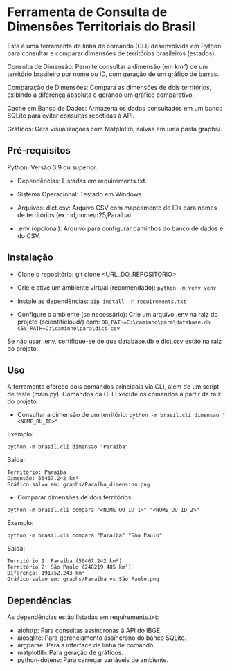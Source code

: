 # Ferramenta de Consulta de Dimensões Territoriais do Brasil
Esta é uma ferramenta de linha de comando (CLI) desenvolvida em Python para consultar e comparar dimensões de territórios brasileiros (estados). 

Consulta de Dimensão: Permite consultar a dimensão (em km²) de um território brasileiro por nome ou ID, com geração de um gráfico de barras.

Comparação de Dimensões: Compara as dimensões de dois territórios, exibindo a diferença absoluta e gerando um gráfico comparativo.

Cache em Banco de Dados: Armazena os dados consultados em um banco SQLite para evitar consultas repetidas à API.

Gráficos: Gera visualizações com Matplotlib, salvas em uma pasta graphs/.

## Pré-requisitos

Python: Versão 3.9 ou superior.
* Dependências: Listadas em requirements.txt.

* Sistema Operacional: Testado em Windows

* Arquivos:
dict.csv: Arquivo CSV com mapeamento de IDs para nomes de territórios (ex.: id,nome\n25,Paraíba).

* .env (opcional): Arquivo para configurar caminhos do banco de dados e do CSV.



## Instalação

* Clone o repositório:
git clone <URL_DO_REPOSITORIO>



* Crie e ative um ambiente virtual (recomendado):
```python -m venv venv```



* Instale as dependências:
```pip install -r requirements.txt```


* Configure o ambiente (se necessário): Crie um arquivo .env na raiz do projeto (scientificloud/) com:
```DB_PATH=C:\caminho\para\database.db```
```CSV_PATH=C:\caminho\para\dict.csv```

Se não usar .env, certifique-se de que database.db e dict.csv estão na raiz do projeto.



## Uso
A ferramenta oferece dois comandos principais via CLI, além de um script de teste (main.py).
Comandos da CLI
Execute os comandos a partir da raiz do projeto.

* Consultar a dimensão de um território:
```python -m brasil.cli dimensao "<NOME_OU_ID>"```

Exemplo:

```python -m brasil.cli dimensao "Paraíba"```

Saída:
```
Território: Paraíba
Dimensão: 56467.242 km²
Gráfico salvo em: graphs/Paraíba_dimension.png
```

* Comparar dimensões de dois territórios:
```
python -m brasil.cli compara "<NOME_OU_ID_1>" "<NOME_OU_ID_2>"
```
Exemplo:
```
python -m brasil.cli compara "Paraíba" "São Paulo"
```
Saída:
```
Território 1: Paraíba (56467.242 km²)
Território 2: São Paulo (248219.485 km²)
Diferença: 191752.243 km²
Gráfico salvo em: graphs/Paraíba_vs_São_Paulo.png
```

## Dependências
As dependências estão listadas em requirements.txt:

* aiohttp: Para consultas assíncronas à API do IBGE.
* aiosqlite: Para gerenciamento assíncrono do banco SQLite.
* argparse: Para a interface de linha de comando.
* matplotlib: Para geração de gráficos.
* python-dotenv: Para carregar variáveis de ambiente.
